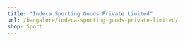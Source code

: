 ```yaml
---
title: "Indeca Sporting Goods Private Limited"
url: /bangalore/indeca-sporting-goods-private-limited/
shop: Sport
---
```

